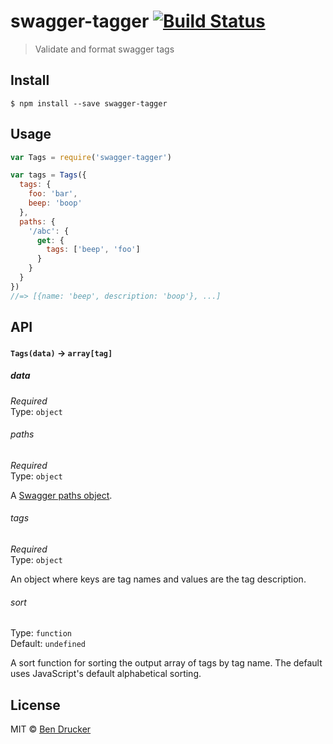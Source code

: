 # swagger-tagger [![Build Status](https://travis-ci.org/bendrucker/swagger-tagger.svg?branch=master)](https://travis-ci.org/bendrucker/swagger-tagger)

> Validate and format swagger tags


## Install

```
$ npm install --save swagger-tagger
```


## Usage

```js
var Tags = require('swagger-tagger')

var tags = Tags({
  tags: {
    foo: 'bar',
    beep: 'boop'
  },
  paths: {
    '/abc': {
      get: {
        tags: ['beep', 'foo']
      }
    }
  }
})
//=> [{name: 'beep', description: 'boop'}, ...]
```

## API

#### `Tags(data)` -> `array[tag]`

##### data

*Required*  
Type: `object`

###### paths

*Required*  
Type: `object`

A [Swagger paths object](https://github.com/OAI/OpenAPI-Specification/blob/master/versions/2.0.md#pathsObject).

###### tags

*Required*  
Type: `object`

An object where keys are tag names and values are the tag description.

###### sort

Type: `function`  
Default: `undefined`

A sort function for sorting the output array of tags by tag name. The default uses JavaScript's default alphabetical sorting.

## License

MIT © [Ben Drucker](http://bendrucker.me)

